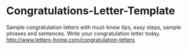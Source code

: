 Congratulations-Letter-Template
===============================

Sample congratulation letters with must-know tips, easy steps, sample phrases and sentences. Write your congratulation letter today. http://www.letters-home.com/congratulation-letters
